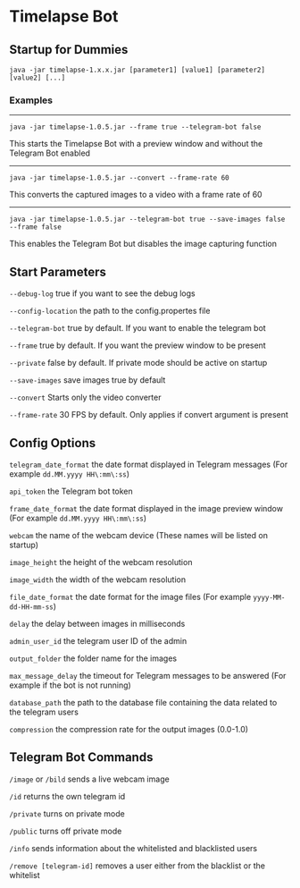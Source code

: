 # Timelapse Bot

## Startup for Dummies

```
java -jar timelapse-1.x.x.jar [parameter1] [value1] [parameter2] [value2] [...]
```

### Examples

---

```
java -jar timelapse-1.0.5.jar --frame true --telegram-bot false
```
This starts the Timelapse Bot with a preview window and without the Telegram Bot enabled

---

```
java -jar timelapse-1.0.5.jar --convert --frame-rate 60
```
This converts the captured images to a video with a frame rate of 60

---

```
java -jar timelapse-1.0.5.jar --telegram-bot true --save-images false --frame false
```
This enables the Telegram Bot but disables the image capturing function


## Start Parameters

`--debug-log` true if you want to see the debug logs

`--config-location` the path to the config.propertes file

`--telegram-bot` true by default. If you want to enable the telegram bot

`--frame` true by default. If you want the preview window to be present

`--private` false by default. If private mode should be active on startup

`--save-images` save images true by default

`--convert` Starts only the video converter

`--frame-rate` 30 FPS by default. Only applies if convert argument is present


## Config Options

`telegram_date_format` the date format displayed in Telegram messages (For example `dd.MM.yyyy HH\:mm\:ss`) 

`api_token` the Telegram bot token

`frame_date_format` the date format displayed in the image preview window (For example `dd.MM.yyyy HH\:mm\:ss`) 

`webcam` the name of the webcam device (These names will be listed on startup)

`image_height` the height of the webcam resolution

`image_width` the width of the webcam resolution

`file_date_format` the date format for the image files (For example `yyyy-MM-dd-HH-mm-ss`)

`delay` the delay between images in milliseconds

`admin_user_id` the telegram user ID of the admin

`output_folder` the folder name for the images

`max_message_delay` the timeout for Telegram messages to be answered (For example if the bot is not running)

`database_path` the path to the database file containing the data related to the telegram users

`compression` the compression rate for the output images (0.0-1.0)

## Telegram Bot Commands

`/image` or `/bild` sends a live webcam image

`/id` returns the own telegram id

`/private` turns on private mode

`/public` turns off private mode

`/info` sends information about the whitelisted and blacklisted users

`/remove [telegram-id]` removes a user either from the blacklist or the whitelist